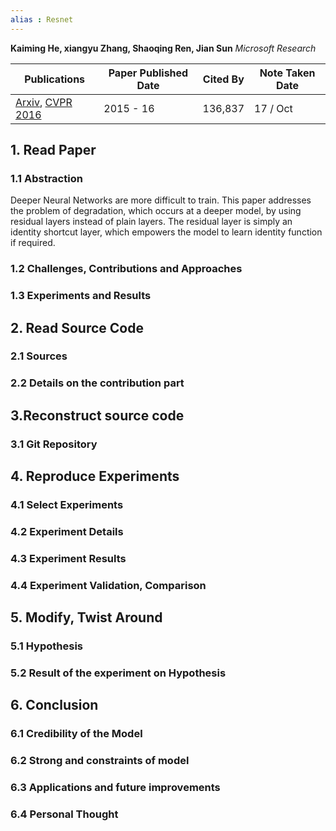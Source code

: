 ```yaml
---
alias : Resnet
---
```


**Kaiming He, xiangyu Zhang, Shaoqing Ren, Jian Sun**
*Microsoft Research*

| Publications     | Paper Published Date | Cited By | Note Taken Date |
| ---------------- | -------------------- | -------- | --------------- |
| [Arxiv](https://arxiv.org/pdf/1512.03385), [CVPR 2016 ](https://openaccess.thecvf.com/content_cvpr_2016/html/He_Deep_Residual_Learning_CVPR_2016_paper.html)| 2015 - 16            | 136,837  | 17 / Oct                |

## 1. Read Paper
### 1.1 Abstraction
Deeper Neural Networks are more difficult to train. This paper addresses the problem of degradation, which occurs at a deeper model, by using residual layers instead of plain layers. The residual layer is simply an identity shortcut layer, which empowers the model to learn identity function if required.

### 1.2 Challenges, Contributions and Approaches
### 1.3 Experiments and Results

## 2. Read Source Code
### 2.1 Sources
### 2.2 Details on the contribution part

## 3.Reconstruct source code
### 3.1 Git Repository

## 4. Reproduce Experiments
### 4.1 Select Experiments
### 4.2 Experiment Details
### 4.3 Experiment Results
### 4.4 Experiment Validation, Comparison

## 5. Modify, Twist Around
### 5.1 Hypothesis
### 5.2 Result of the experiment on Hypothesis

## 6. Conclusion
### 6.1 Credibility of the Model
### 6.2 Strong and constraints of model
### 6.3 Applications and future improvements
### 6.4 Personal Thought

